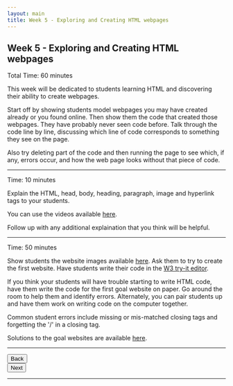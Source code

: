 ```yaml
---
layout: main
title: Week 5 - Exploring and Creating HTML webpages
---
```


## Week 5 - Exploring and Creating HTML webpages
Total Time: 60 minutes

This week will be dedicated to students learning HTML and discovering their ability to create webpages.

Start off by showing students model webpages you may have created already or you found online. Then show them the code that created those webpages.
They have probably never seen code before. Talk through the code line by line, discussing which line of code corresponds to something they see on the page. 

Also try deleting part of the code and then running the page to see which, if any, errors occur, and how the web page looks without that piece of code.

---
Time: 10 minutes

Explain the HTML, head, body, heading, paragraph, image and hyperlink tags to your students. 

You can use the videos available [here](https://www.youtube.com/playlist?list=PLPpkJJSKXEJ11Mq8xjty3AZKldH9V48mt). 

Follow up with any additional explaination that you think will be helpful. 

--- 

Time: 50 minutes

Show students the website images available [here](http://mcwic.github.io/htmlblocks/htmlBuildingBlocks.html). Ask them to try to create the first website. Have students write their code in the <a href="http://www.w3schools.com/html/tryit.asp?filename=tryhtml_basic">W3 try-it editor</a>. 

If you think your students will have trouble starting to write HTML code, have them write the code for the first goal website on paper. Go around the room to help them and identify errors. Alternately, you can pair students up and have them work on writing code on the computer together.

Common student errors include missing or mis-matched closing tags and forgetting the '/' in a closing tag.

Solutions to the goal websites are available [here](http://mcwic.github.io/htmlblocks/teacher_resources.html#top).

---

<div class="row">
  <div class="col-md-1">
    <a href="../week4"><button type="button" class="btn btn-primary btn-lg">Back</button></a>
  </div>
  <div class="col-md-1">
    <a href="../week6"><button type="button" class="btn btn-primary btn-lg">Next</button></a>
  </div>
</div>

---